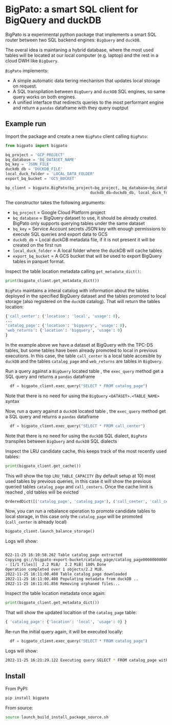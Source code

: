 # BigPato: a smart SQL client for BigQuery and duckDB

BigPato is a experimental python package that implements a smart SQL router between two SQL backend engines: `BigQuery` and `duckDB`.

The overal idea is maintaning a hybrid database, where the most used tables will be located at our local computer (e.g. laptop) and the rest in a cloud DWH like `BigQuery`.

`BigPato` implements:
- A simple automatic data tiering mechanism that updates local storage on request.
- A SQL transpilation between `BigQuery` and `duckDB` SQL engines, so same query works on both engines.
- A unified interface that redirects queries to the most performant engine and return a `pandas` dataframe with they query ouptput

## Example run

Import the package and create a new `BigPato` client calling `BigPato`:

```python
from bigpato import bigpato

bq_project = 'GCP_PROJECT'
bq_database = 'BQ_DATASET_NAME'
bq_key = 'JSON_FILE'
duckdb_db = 'DUCKDB_FILE'
local_duck_folder = 'LOCAL_DATA_FOLDER'
export_bq_bucket = 'GCS_BUCKET'

bp_client = bigpato.BigPato(bq_project=bq_project, bq_database=bq_database, bq_key=bq_key,
                                     duckdb_db=duckdb_db, local_duck_folder=local_duck_folder, export_bq_bucket=export_bq_bucket)
```

The constructor takes the following arguments:

* `bq_project` = Google Cloud Platform project 
* `bq_database` = BigQuery dataset to use, it should be already created. BigPato only supports querying tables under the same dataset
* `bq_key` = Service Account secrets JSON key with enough permissions to execute SQL queries and export data to GCS
* `duckdb_db` = Local duckDB metadata file, if it is not present it will be created on the first run
* `local_duck_folder` = A local folder where the duckDB will cache tables 
* `export_bq_bucket` = A GCS bucket that will be used to export BigQuery tables in parquet format.

Inspect the table location metadata calling `get_metadata_dict()`:

```python
print(bigpato_client.get_metadata_dict())

```
`BigPato` maintains a interal catalog with information about the tables deployed in the specified BigQuery dataset and the tables promoted to local storage (also registered on the `duckDB` catalog). That will return the tables location:

```python
{'call_center': {'location': 'local', 'usage': 0},
...
'catalog_page': {'location': 'bigquery', 'usage': 0},
'web_returns': {'location': 'bigquery', 'usage': 0}
}
```

In the example above we have a dataset at BigQuery with the TPC-DS tables, but some tables have been already promoted to local in previous executions.
In this case, the table `call_center` is a local table accesible by `duckDB` and the tables `catalog_page` and `web_returns` are tables in `BigQuery`.

Run a query against a `BigQuery` located table , the `exec_query` method get a SQL query and returns a `pandas` dataframe

```python
  df = bigpato_client.exec_query("SELECT * FROM catalog_page")
```
Note that there is no need for using the `BigQuery` `<DATASET>.<TABLE_NAME>` syntax


Now, run a query against a `duckDB` located table , the `exec_query` method get a SQL query and returns a `pandas` dataframe

```python
  df = bigpato_client.exec_query("SELECT * FROM call_center")
```
Note that there is no need for using the `duckDB` SQL dialect, `BigPato` transpiles between `BigQuery` and `duckDB` SQL dialects


Inspect the LRU candidate cache, this keeps track of the most recently used tables:

```python
print(bigpato_client.get_cache())

```

This will show the top `LRU_TABLE_CAPACITY` (by default setup at 10) most used tables by previous queries, in this case it will show the previous queried tables `catalog_page` and `call_centers`. Once the cache limit is reached , old tables will be evicted

```python
OrderedDict([('catalog_page', 'catalog_page'), ('call_center', 'call_center')])
```
Now, you can run a rebalance operation to promote candidate tables to local storage, in this case only the `catalog_page` will be promoted (`call_center` is already local)

```python
bigpato_client.launch_balance_storage()
```

Logs will show:

```bash

022-11-25 16:10:58.262 Table catalog_page extracted
Copying gs://bigpato-export-bucket/catalog_page/catalog_page000000000000...
- [1/1 files][  2.2 MiB/  2.2 MiB] 100% Done                                    
Operation completed over 1 objects/2.2 MiB.                                      
2022-11-25 16:11:00.408 Table catalog_page downloaded
2022-11-25 16:11:00.408 Populating metadata from duckDB ..
2022-11-25 16:11:01.856 Removing orphaned files...
```

Inspect the table location metadata once again:

```python
print(bigpato_client.get_metadata_dict())

```
That will show the updated localtion of the `catalog_page` table:

```python
{ 'catalog_page': {'location': 'local', 'usage': 0} }
```
Re-run the initial query again, it will be executed locally:

```python
  df = bigpato_client.exec_query("SELECT * FROM catalog_page")
```
Logs will show:
```bash
2022-11-25 16:21:29.122 Executing query SELECT * FROM catalog_page with duckDB ..
```


## Install
From PyPI:

```bash
pip install bigpato
```

From source:

```bash
source launch_build_install_package_source.sh
```


